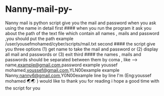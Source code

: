 # Nanny-mail-py-
Nanny mail is python script give you the mail and password when you ask using the name
in detail
first  ####   when you run the program it ask you about the path of the text file which contain all names , mails and password ,you should put the                  path example /user/yousefmohamed/cyber/scripts/mail.txt
second ####   the script give you three options (1) get name to take the mail and password  or (2) 
              display all mail and passwords or (3) exit
third  ####   the names , mails and passwords should be separated between them by coma , like --> name,example@gmail.com,password
 example     youssef mohamed,youssef@gmail.com,YLN00example
 example     Nanny,nanny6@gmail.com,Y0N00example
 line by line 
I'm (Eng:youssef mohamed 🌏🌏 ) would like to thank you for reading i hope a good time with the script for you
